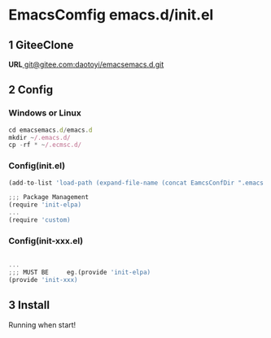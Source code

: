 # EmacsComfig  emacs.d/init.el

## 1 GiteeClone 
**URL**[ git@gitee.com:daotoyi/emacsemacs.d.git](git@gitee.com:daotoyi/emacsemacs.d.git)


## 2 Config

### Windows or Linux

```js
cd emacsemacs.d/emacs.d
mkdir ~/.emacs.d/
cp -rf * ~/.ecmsc.d/

```

### Config(init.el)

```js
(add-to-list 'load-path (expand-file-name (concat EamcsConfDir ".emacs.d/lisp/")))call plug#end()

;;; Package Management
(require 'init-elpa)
...
(require 'custom)

```

### Config(init-xxx.el)

```js

...
;;; MUST BE 	eg.(provide 'init-elpa)
(provide 'init-xxx)

```

## 3 Install

Running when start! 